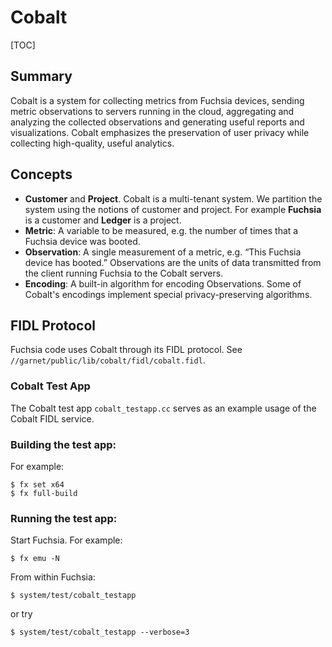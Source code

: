 # Cobalt

[TOC]

## Summary
Cobalt is a system for collecting metrics from Fuchsia devices, sending
metric observations to servers running in the cloud, aggregating and analyzing
the collected observations and generating useful reports and visualizations.
Cobalt emphasizes the preservation of user privacy while collecting
high-quality, useful analytics.

## Concepts

* **Customer** and **Project**. Cobalt is a multi-tenant system. We partition
the system using the notions of customer and project. For example
**Fuchsia** is a customer and **Ledger** is a project.
* **Metric**: A variable to be measured, e.g. the number of times that a Fuchsia
device was booted.
* **Observation**: A single measurement of a metric, e.g.
“This Fuchsia device has booted.” Observations are the units of data
transmitted from the client running Fuchsia to the Cobalt servers.
* **Encoding**: A built-in algorithm for encoding Observations. Some of Cobalt's
encodings implement special privacy-preserving algorithms.

## FIDL Protocol
Fuchsia code uses Cobalt through its FIDL protocol.
See `//garnet/public/lib/cobalt/fidl/cobalt.fidl`.

### Cobalt Test App

The Cobalt test app `cobalt_testapp.cc` serves as an example usage of the Cobalt
FIDL service.

### Building the test app:

For example:

```
$ fx set x64
$ fx full-build
```

### Running the test app:

Start Fuchsia. For example:

```
$ fx emu -N
```

From within Fuchsia:

```
$ system/test/cobalt_testapp
```
 or try

```
$ system/test/cobalt_testapp --verbose=3
```
